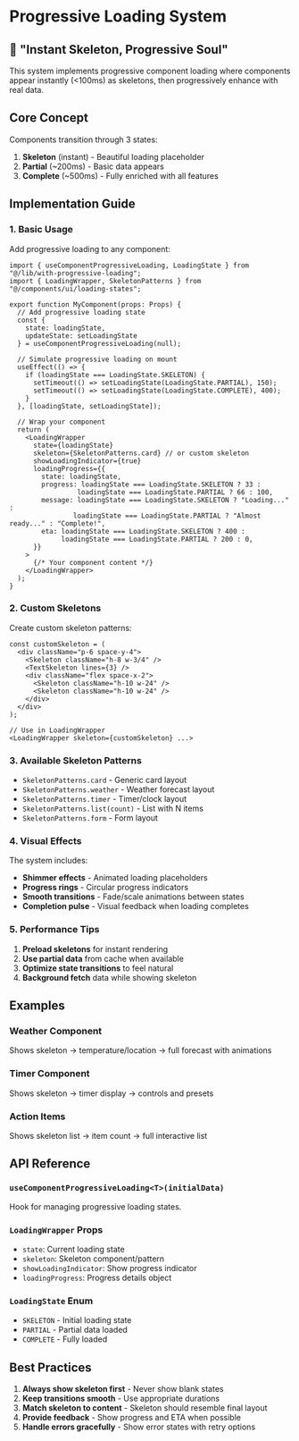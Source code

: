 # Progressive Loading System

## 🚀 "Instant Skeleton, Progressive Soul"

This system implements progressive component loading where components appear instantly (<100ms) as skeletons, then progressively enhance with real data.

## Core Concept

Components transition through 3 states:
1. **Skeleton** (instant) - Beautiful loading placeholder
2. **Partial** (~200ms) - Basic data appears  
3. **Complete** (~500ms) - Fully enriched with all features

## Implementation Guide

### 1. Basic Usage

Add progressive loading to any component:

```tsx
import { useComponentProgressiveLoading, LoadingState } from "@/lib/with-progressive-loading";
import { LoadingWrapper, SkeletonPatterns } from "@/components/ui/loading-states";

export function MyComponent(props: Props) {
  // Add progressive loading state
  const { 
    state: loadingState, 
    updateState: setLoadingState 
  } = useComponentProgressiveLoading(null);
  
  // Simulate progressive loading on mount
  useEffect(() => {
    if (loadingState === LoadingState.SKELETON) {
      setTimeout(() => setLoadingState(LoadingState.PARTIAL), 150);
      setTimeout(() => setLoadingState(LoadingState.COMPLETE), 400);
    }
  }, [loadingState, setLoadingState]);
  
  // Wrap your component
  return (
    <LoadingWrapper
      state={loadingState}
      skeleton={SkeletonPatterns.card} // or custom skeleton
      showLoadingIndicator={true}
      loadingProgress={{
        state: loadingState,
        progress: loadingState === LoadingState.SKELETON ? 33 :
                 loadingState === LoadingState.PARTIAL ? 66 : 100,
        message: loadingState === LoadingState.SKELETON ? "Loading..." :
                loadingState === LoadingState.PARTIAL ? "Almost ready..." : "Complete!",
        eta: loadingState === LoadingState.SKELETON ? 400 :
             loadingState === LoadingState.PARTIAL ? 200 : 0,
      }}
    >
      {/* Your component content */}
    </LoadingWrapper>
  );
}
```

### 2. Custom Skeletons

Create custom skeleton patterns:

```tsx
const customSkeleton = (
  <div className="p-6 space-y-4">
    <Skeleton className="h-8 w-3/4" />
    <TextSkeleton lines={3} />
    <div className="flex space-x-2">
      <Skeleton className="h-10 w-24" />
      <Skeleton className="h-10 w-24" />
    </div>
  </div>
);

// Use in LoadingWrapper
<LoadingWrapper skeleton={customSkeleton} ...>
```

### 3. Available Skeleton Patterns

- `SkeletonPatterns.card` - Generic card layout
- `SkeletonPatterns.weather` - Weather forecast layout
- `SkeletonPatterns.timer` - Timer/clock layout
- `SkeletonPatterns.list(count)` - List with N items
- `SkeletonPatterns.form` - Form layout

### 4. Visual Effects

The system includes:
- **Shimmer effects** - Animated loading placeholders
- **Progress rings** - Circular progress indicators
- **Smooth transitions** - Fade/scale animations between states
- **Completion pulse** - Visual feedback when loading completes

### 5. Performance Tips

1. **Preload skeletons** for instant rendering
2. **Use partial data** from cache when available
3. **Optimize state transitions** to feel natural
4. **Background fetch** data while showing skeleton

## Examples

### Weather Component
Shows skeleton → temperature/location → full forecast with animations

### Timer Component  
Shows skeleton → timer display → controls and presets

### Action Items
Shows skeleton list → item count → full interactive list

## API Reference

### `useComponentProgressiveLoading<T>(initialData)`
Hook for managing progressive loading states.

### `LoadingWrapper` Props
- `state`: Current loading state
- `skeleton`: Skeleton component/pattern
- `showLoadingIndicator`: Show progress indicator
- `loadingProgress`: Progress details object

### `LoadingState` Enum
- `SKELETON` - Initial loading state
- `PARTIAL` - Partial data loaded
- `COMPLETE` - Fully loaded

## Best Practices

1. **Always show skeleton first** - Never show blank states
2. **Keep transitions smooth** - Use appropriate durations
3. **Match skeleton to content** - Skeleton should resemble final layout
4. **Provide feedback** - Show progress and ETA when possible
5. **Handle errors gracefully** - Show error states with retry options